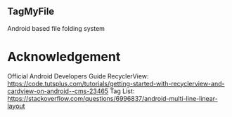 ## TagMyFile
Android based file folding system
# Acknowledgement
Official Android Developers Guide
RecyclerView: https://code.tutsplus.com/tutorials/getting-started-with-recyclerview-and-cardview-on-android--cms-23465
Tag List: https://stackoverflow.com/questions/6996837/android-multi-line-linear-layout
